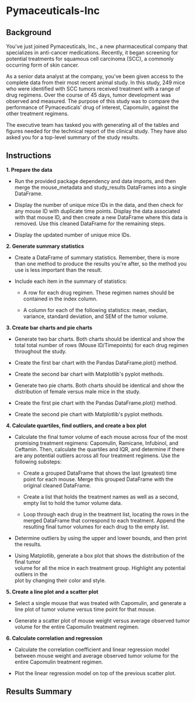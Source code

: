 # Pymaceuticals-Inc

## Background

You've just joined Pymaceuticals, Inc., a new pharmaceutical company that specializes in anti-cancer medications. Recently, it began screening for potential treatments for squamous cell carcinoma (SCC), a commonly occurring form of skin cancer.

As a senior data analyst at the company, you've been given access to the complete data from their most recent animal study. In this study, 249 mice who were identified with SCC tumors received treatment with a range of drug regimens. Over the course of 45 days, tumor development was observed and measured. The purpose of this study was to compare the performance of Pymaceuticals’ drug of interest, Capomulin, against the other treatment regimens.

The executive team has tasked you with generating all of the tables and figures needed for the technical report of the clinical study. They have also asked you for a top-level summary of the study results.

## Instructions

__1. Prepare the data__

  - Run the provided package dependency and data imports, and then merge the mouse_metadata 
      and study_results DataFrames into a single DataFrame.
    
  - Display the number of unique mice IDs in the data, and then check for any mouse ID with 
      duplicate time points. Display the data associated with that mouse ID, and then create a 
      new DataFrame where this data is removed. Use this cleaned DataFrame for the remaining 
      steps.
      
  - Display the updated number of unique mice IDs.

__2. Generate summary statistics__

  - Create a DataFrame of summary statistics. Remember, there is more than one method to 
      produce the results you're after, so the method you use is less important than the result.

  - Include each item in the summary of statistics:

    - A row for each drug regimen. These regimen names should be contained in the index column.

    - A column for each of the following statistics: mean, median, variance, standard
         deviation, and SEM of the tumor volume.

__3. Create bar charts and pie charts__

  - Generate two bar charts. Both charts should be identical and show the total total number of rows (Mouse ID/Timepoints) for each drug regimen throughout the study.

  - Create the first bar chart with the Pandas DataFrame.plot() method.

  - Create the second bar chart with Matplotlib's pyplot methods.

  - Generate two pie charts. Both charts should be identical and show the distribution of female versus male mice in the study.

  - Create the first pie chart with the Pandas DataFrame.plot() method.

  - Create the second pie chart with Matplotlib's pyplot methods.

__4. Calculate quartiles, find outliers, and create a box plot__

  - Calculate the final tumor volume of each mouse across four of the most promising treatment   regimens: Capomulin, Ramicane, Infubinol, and Ceftamin. Then, calculate the quartiles and    IQR, and              determine if there are any potential outliers across all four treatment regimens.   Use the following substeps:

      - Create a grouped DataFrame that shows the last (greatest) time point for each mouse. Merge this grouped DataFrame with the original cleaned DataFrame.

      - Create a list that holds the treatment names as well as a second, empty list to hold the tumor volume data.

      - Loop through each drug in the treatment list, locating the rows in the merged DataFrame 
         that correspond to each treatment. Append the resulting final tumor volumes for each drug to the empty list.

  - Determine outliers by using the upper and lower bounds, and then print the results.

  -  Using Matplotlib, generate a box plot that shows the distribution of the final tumor   
      volume for all the mice in each treatment group. Highlight any potential outliers in the   
      plot by changing their color and style.

__5. Create a line plot and a scatter plot__

  - Select a single mouse that was treated with Capomulin, and generate a line plot of tumor volume versus time point for that mouse.

  - Generate a scatter plot of mouse weight versus average observed tumor volume for the entire Capomulin treatment regimen.

__6. Calculate correlation and regression__

  - Calculate the correlation coefficient and linear regression model between mouse weight and 
    average observed tumor volume for the entire Capomulin treatment regimen.

  - Plot the linear regression model on top of the previous scatter plot.

## Results Summary
